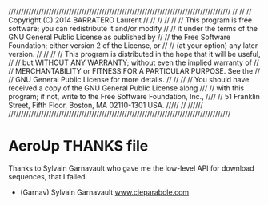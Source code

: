 ////////////////////////////////////////////////////////////////////////////////////////
//                                                                                    //
//    Copyright (C) 2014 BARRATERO Laurent                                            //
//                                                                                    //
//                                                                                    //
//    This program is free software; you can redistribute it and/or modify            //
//    it under the terms of the GNU General Public License as published by            //
//    the Free Software Foundation; either version 2 of the License, or               //
//    (at your option) any later version.                                             //
//                                                                                    //
//    This program is distributed in the hope that it will be useful,                 //
//    but WITHOUT ANY WARRANTY; without even the implied warranty of                  //
//    MERCHANTABILITY or FITNESS FOR A PARTICULAR PURPOSE. See the                    //
//    GNU General Public License for more details.                                    //
//                                                                                    //
//    You should have received a copy of the GNU General Public License along        ///
//    with this program; if not, write to the Free Software Foundation, Inc.,       ////
//    51 Franklin Street, Fifth Floor, Boston, MA 02110-1301 USA.                  /////
//                                                                                //////
////////////////////////////////////////////////////////////////////////////////////////

AeroUp THANKS file
==================

Thanks to Sylvain Garnavault who gave me the low-level API for download sequences, that I failed. 

  * (Garnav) Sylvain Garnavault   www.cieparabole.com

